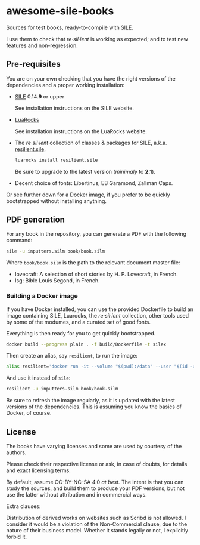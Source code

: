 # awesome-sile-books

Sources for test books, ready-to-compile with SILE.

I use them to check that _re·sil·ient_ is working as expected; and to test new features and non-regression.

## Pre-requisites

You are on your own checking that you have the right versions of the dependencies and a proper working installation:

- [SILE](https://github.com/sile-typesetter/sile) 0.14.**9** or upper

  See installation instructions on the SILE website.

- [LuaRocks](https://luarocks.org/)

  See installation instructions on the LuaRocks website.

- The _re·sil·ient_ collection of classes & packages for SILE, a.k.a. [resilient.sile](https://github.com/Omikhleia/resilient.sile).

  ```bash
  luarocks install resilient.sile
  ```

  Be sure to upgrade to the latest version (_minimaly_ to **2.1**).

- Decent choice of fonts: Libertinus, EB Garamond, Zallman Caps.

Or see further down for a Docker image, if you prefer to be quickly bootstrapped without installing anything.

## PDF generation

For any book in the repository, you can generate a PDF with the following command:

```bash
sile -u inputters.silm book/book.silm
```

Where `book/book.silm` is the path to the relevant document master file:

- lovecraft: A selection of short stories by H. P. Lovecraft, in French.
- lsg: Bible Louis Segond, in French.

### Building a Docker image

If you have Docker installed, you can use the provided Dockerfile to build an image containing SILE, Luarocks, the _re·sil·ient_ collection, other tools used by some of the modumes, and a curated set of good fonts.

Everything is then ready for you to get quickly bootstrapped.

```bash
docker build --progress plain . -f build/Dockerfile -t silex
```

Then create an alias, say `resilient`, to run the image:

```bash
alias resilient='docker run -it --volume "$(pwd):/data" --user "$(id -u):$(id -g)" silex'
```

And use it instead of `sile`:

```bash
resilient -u inputters.silm book/book.silm
```

Be sure to refresh the image regularly, as it is updated with the latest versions of the dependencies.
This is assuming you know the basics of Docker, of course.

## License

The books have varying licenses and some are used by courtesy of the authors.

Please check their respective license or ask, in case of doubts, for details and exact licensing terms.

By default, assume CC-BY-NC-SA 4.0 _at best._
The intent is that you can study the sources, and build them to produce your PDF versions, but not use the latter without attribution and in commercial ways.

Extra clauses:

Distribution of derived works on websites such as Scribd is not allowed.
I consider it would be a violation of the Non-Commercial clause, due to the nature of their business model.
Whether it stands legally or not, I explicitly forbid it.
